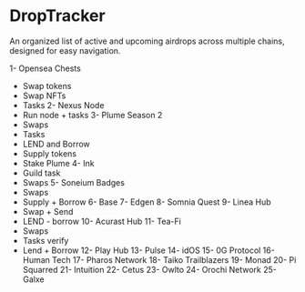 # DropTracker
An organized list of active and upcoming airdrops across multiple chains, designed for easy navigation.

1- Opensea Chests
 - Swap tokens
 - Swap NFTs
 - Tasks
2- Nexus Node
- Run node + tasks
3- Plume Season 2
- Swaps
- Tasks
- LEND and Borrow
- Supply tokens
- Stake Plume
4- Ink
- Guild task
- Swaps
5- Soneium Badges
- Swaps 
- Supply + Borrow
6- Base 
7- Edgen 
8- Somnia Quest
9- Linea Hub
- Swap + Send
- LEND - borrow
10- Acurast Hub
11- Tea-Fi
- Swaps 
- Tasks verify
- Lend + Borrow
12- Play Hub
13- Pulse 
14- idOS
15- 0G Protocol
16- Human Tech
17- Pharos Network
18- Taiko Trailblazers
19- Monad
20- Pi Squarred
21- Intuition
22- Cetus
23- Owlto
24- Orochi Network
25- Galxe
